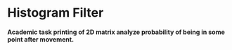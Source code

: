 # Histogram Filter

**Academic task printing of 2D matrix analyze probability of being in some point after movement.**
